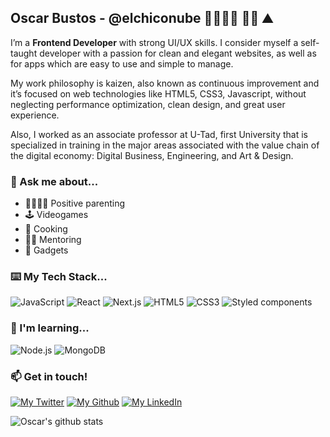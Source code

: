 ## Oscar Bustos - @elchiconube 👨‍👩‍👧‍👧 👨‍💻 ⛰️

I’m a **Frontend Developer** with strong UI/UX skills. I consider myself a self-taught developer with a passion for clean and elegant websites, as well as for apps which are easy to use and simple to manage.

My work philosophy is kaizen, also known as continuous improvement and it’s focused on web technologies like HTML5, CSS3, Javascript, without neglecting performance optimization, clean design, and great user experience.

Also, I worked as an associate professor at U-Tad, first University that is specialized in training in the major areas associated with the value chain of the digital economy: Digital Business, Engineering, and Art & Design.

### 💬 Ask me about...

- 👨‍👩‍👧‍👧 Positive parenting
- 🕹️ Videogames
- 🍳 Cooking
- 🧑‍🏫 Mentoring
- 🤖 Gadgets

### ⌨️ My Tech Stack...

![JavaScript](https://img.shields.io/badge/-JavaScript-%A64563?style=flat-square&logo=javascript&logoColor=white&color=fbec74)
![React](https://img.shields.io/badge/-React-%71485F?style=flat-square&logo=react&logoColor=white&color=61dafb)
![Next.js](https://img.shields.io/badge/-NEXTjs-%37323E?style=flat-square&logo=next.js&logoColor=white&color=000000)
![HTML5](https://img.shields.io/badge/-HTML5-%E06088?style=flat-square&logo=html5&logoColor=white&color=f14a29)
![CSS3](https://img.shields.io/badge/-CSS3-%DA4167?style=flat-square&logo=css3&logoColor=white&color=0277bd)
![Styled components](https://img.shields.io/badge/-StyledComponents-%71485F?style=flat-square&logo=styled-components&logoColor=white&color=c770ac)

### 🌱 I'm learning...

![Node.js](https://img.shields.io/badge/-NodeJs-%E06088?style=flat-square&logo=node.js&logoColor=white&color=026e00)
![MongoDB](https://img.shields.io/badge/-MongoDB-%DA4167?style=flat-square&logo=mongodb&logoColor=white&color=13aa52)


### 📫 Get in touch!

<p>
  <a href="https://twitter.com/elchiconube" target="_blank"><img src="https://img.shields.io/badge/-@elchiconube-1da1f2?style=for-the-badge&logo=twitter&logoColor=white" alt="My Twitter"></a>
    <a href="https://github.com/elchiconube/" target="_blank"><img src="https://img.shields.io/badge/-Github-010409?style=for-the-badge&logo=github&logoColor=white" alt="My Github"></a>
  <a href="https://linkedin.com/in/oscarbustos/" target="_blank"><img src="https://img.shields.io/badge/-Linkedin-0a66c2?style=for-the-badge&logo=linkedin&logoColor=white" alt="My LinkedIn"></a>
</p>

![Oscar's github stats](https://github-readme-stats.vercel.app/api?username=elchiconube&count_private=true&theme=tokyonight&hide=contribs,prs)
